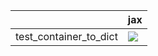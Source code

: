 |                        | jax                                                                                                                                                                                |
|:-----------------------|:-----------------------------------------------------------------------------------------------------------------------------------------------------------------------------------|
| test_container_to_dict | <a href="https://github.com/unifyai/ivy/actions/runs/3713551168/jobs/6296327814" rel="noopener noreferrer" target="_blank"><img src=https://img.shields.io/badge/-failure-red></a> |
